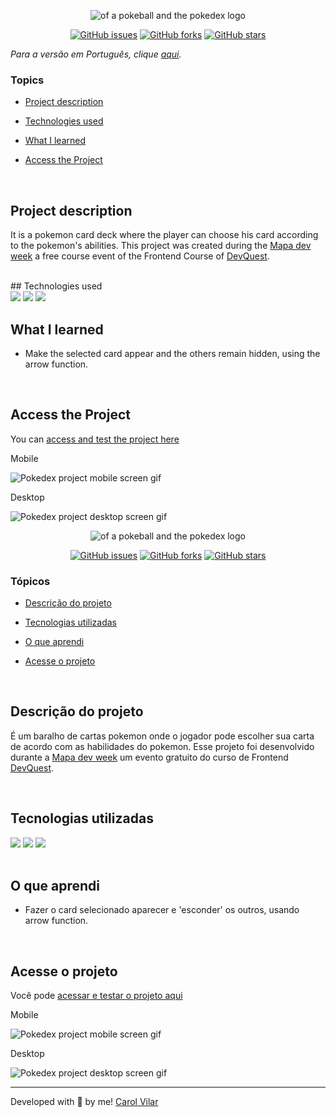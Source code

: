 <p align='center'> <img src="./src/pokedex.png" alt="of a pokeball and the pokedex logo"> </p>


<div align='center'>
	<a href="https://github.com/Bo83dev/digital-agc/issues"><img alt="GitHub issues" src="https://img.shields.io/github/issues/Bo83dev/digital-agc"></a>
	<a href="https://github.com/Bo83dev/digital-agc/network"><img alt="GitHub forks" src="https://img.shields.io/github/forks/Bo83dev/digital-agc"></a>
	<a href="https://github.com/Bo83dev/digital-agc/stargazers"><img alt="GitHub stars" src="https://img.shields.io/github/stars/Bo83dev/digital-agc"></a>
</div>


_Para a versão em Português, clique [aqui](#portuguese)._


### Topics

- [Project description](#project-description)

- [Technologies used](#technologies-used)

- [What I learned](#what-I-learned)

- [Access the Project](#access-the-project)

<br>

## Project description

<p align="justify">

It is a pokemon card deck where the player can choose his card according to the pokemon's abilities. This project was created during the [Mapa dev week](https://mapadevweek.com/) a free course event of the Frontend Course of [DevQuest](https://devemdobro.com/lista/).
</p>

<br>
## Technologies used

<div>
  <img src="https://img.shields.io/badge/HTML5-E34F26?style=for-the-badge&logo=html5&logoColor=white">
  <img src="https://img.shields.io/badge/CSS3-1572B6?style=for-the-badge&logo=css3&logoColor=white">
  <img src="https://img.shields.io/badge/JavaScript-F7DF1E?style=for-the-badge&logo=javascript&logoColor=black">
</div>

## What I learned

- Make the selected card appear and the others remain hidden, using the arrow function.

<br>

## Access the Project

You can [access and test the project here](https://caroline-barbosa-vilar.github.io/pokedex-project/) 

Mobile

<img src="./src/pokedex-mobile-screen.gif" alt="Pokedex project mobile screen gif">

Desktop 

<img src="./src/pokedex-desktop-screen.gif" alt="Pokedex project desktop screen gif">

<br>

<div id="portuguese">


<p align='center'> <img src="./src/pokedex.png" alt="of a pokeball and the pokedex logo"> </p>


<div align='center'>
	<a href="https://github.com/Bo83dev/digital-agc/issues"><img alt="GitHub issues" src="https://img.shields.io/github/issues/Bo83dev/digital-agc"></a>
	<a href="https://github.com/Bo83dev/digital-agc/network"><img alt="GitHub forks" src="https://img.shields.io/github/forks/Bo83dev/digital-agc"></a>
	<a href="https://github.com/Bo83dev/digital-agc/stargazers"><img alt="GitHub stars" src="https://img.shields.io/github/stars/Bo83dev/digital-agc"></a>
</div>


### Tópicos 

- [Descrição do projeto](#descrição-do-projeto)

- [Tecnologias utilizadas](#tecnologias-utilizadas)

- [O que aprendi](#o-que-aprendi)

- [Acesse o projeto](#acesse-o-projeto)

<br>	

## Descrição do projeto 

<p align="justify">

É um baralho de cartas pokemon onde o jogador pode escolher sua carta de acordo com as habilidades do pokemon. Esse projeto foi desenvolvido durante a [Mapa dev week](https://mapadevweek.com/) um evento gratuito do curso de Frontend [DevQuest](https://devemdobro.com/lista/).

</p>

<br>	

## Tecnologias utilizadas

<div>
  <img src="https://img.shields.io/badge/HTML5-E34F26?style=for-the-badge&logo=html5&logoColor=white">
  <img src="https://img.shields.io/badge/CSS3-1572B6?style=for-the-badge&logo=css3&logoColor=white">
  <img src="https://img.shields.io/badge/JavaScript-F7DF1E?style=for-the-badge&logo=javascript&logoColor=black">
</div>

<br>
	
## O que aprendi

- Fazer o card selecionado aparecer e 'esconder' os outros, usando arrow function.

<br>
	
## Acesse o projeto

Você pode [acessar e testar o projeto aqui](https://github.com/Caroline-Barbosa-Vilar/pokedex-project/settings/pages) 

Mobile

<img src="./src/pokedex-mobile-screen.gif" alt="Pokedex project mobile screen gif">

Desktop 

<img src="./src/pokedex-desktop-screen.gif" alt="Pokedex project desktop screen gif">

<br>
	
<hr>

Developed with 🧡 by me!  [Carol Vilar](https://www.linkedin.com/in/carolinebarbosavilar/)
